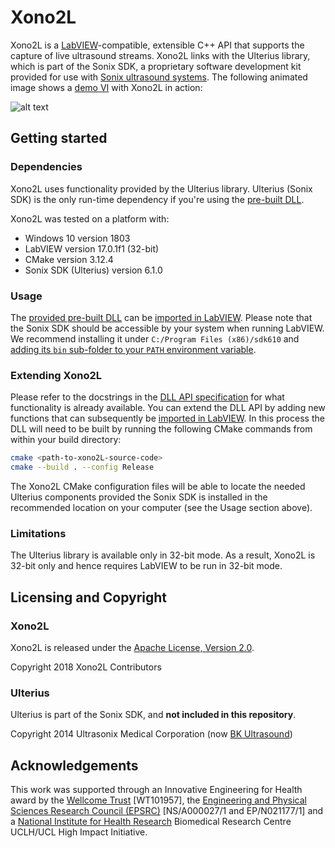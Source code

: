 # Xono2L

Xono2L is a [LabVIEW][labview]-compatible, extensible C++ API that supports the capture of live ultrasound streams.
Xono2L links with the Ulterius library, which is part of the Sonix SDK, a proprietary software development kit
provided for use with [Sonix ultrasound systems][sonix].
The following animated image shows a [demo VI][demo-vi] with Xono2L in action:

![alt text][labview-with-xono2l]

[labview-with-xono2l]: ./doc/res/xono2l.gif

[labview]: https://www.ni.com/labview
[sonix]: https://www.bkmedical.com/
[demo-vi]: vi/demo.vi


## Getting started

### Dependencies

Xono2L uses functionality provided by the Ulterius library.
Ulterius (Sonix SDK) is the only run-time dependency if you're using the [pre-built DLL][xono2L-dll].

Xono2L was tested on a platform with:

- Windows 10 version 1803
- LabVIEW version 17.0.1f1 (32-bit)
- CMake version 3.12.4
- Sonix SDK (Ulterius) version 6.1.0

### Usage

The [provided pre-built DLL][xono2L-dll] can be [imported in LabVIEW][labview-howto].
Please note that the Sonix SDK should be accessible by your system when running LabVIEW.
We recommend installing it under `C:/Program Files (x86)/sdk610` and [adding its `bin`
sub-folder to your `PATH` environment variable][win-env].

[xono2L-dll]: https://github.com/gift-surg/Xono2L/releases
[labview-howto]: ./doc/labview.md
[win-env]: https://docs.microsoft.com/en-us/windows/desktop/procthread/environment-variables

### Extending Xono2L

Please refer to the docstrings in the [DLL API specification][xono2L-api] for what functionality is already
available.
You can extend the DLL API by adding new functions that can subsequently be
[imported in LabVIEW][labview-howto].
In this process the DLL will need to be built by running the following CMake commands from within your
build directory:

```bash
cmake <path-to-xono2L-source-code>
cmake --build . --config Release
```

The Xono2L CMake configuration files will be able to locate the needed Ulterius components
provided the Sonix SDK is installed in the recommended location on your computer (see the Usage
section above).

[xono2L-api]: api/xono2l.h

### Limitations

The Ulterius library is available only in 32-bit mode.
As a result, Xono2L is 32-bit only and hence requires LabVIEW to be run in 32-bit mode.


## Licensing and Copyright

### Xono2L

Xono2L is released under the [Apache License, Version 2.0][license].

Copyright 2018 Xono2L Contributors

[license]: ./LICENSE

### Ulterius

Ulterius is part of the Sonix SDK, and **not included in this repository**.

Copyright 2014 Ultrasonix Medical Corporation (now [BK Ultrasound][sonix])


## Acknowledgements

This work was supported through an Innovative Engineering for Health award by the [Wellcome Trust][wt]
[WT101957], the [Engineering and Physical Sciences Research Council (EPSRC)][epsrc] [NS/A000027/1 and EP/N021177/1]
and a [National Institute for Health Research][nihr] Biomedical Research Centre UCLH/UCL High Impact Initiative.

[gift-surg]: http://www.gift-surg.ac.uk
[wt]: https://wellcome.ac.uk/
[epsrc]: https://epsrc.ukri.org/
[nihr]: https://www.nihr.ac.uk/
